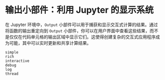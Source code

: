 # 输出小部件：利用 Jupyter 的显示系统

在 Jupyter 环境中，`Output` 小部件可以用于捕获和显示交互式计算的结果。通过将函数的输出重定向到 `Output` 小部件，你可以在用户界面中查看这些结果，而不是仅仅在代码单元格的输出区域中显示它们。这使得创建复杂的交互式应用程序成为可能，其中可以实时更新和共享计算结果。

```{toctree}
simple
rich
interactive
debug
log
thread
```
